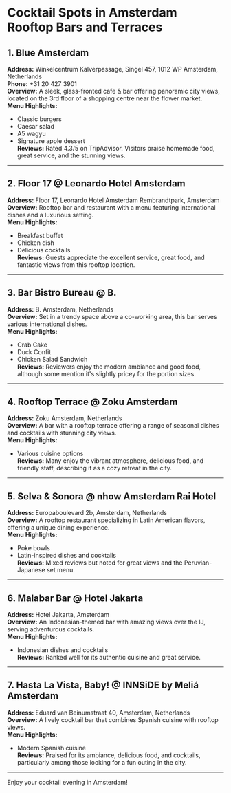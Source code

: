 # Cocktail Spots in Amsterdam Rooftop Bars and Terraces

## 1. Blue Amsterdam
**Address:** Winkelcentrum Kalverpassage, Singel 457, 1012 WP Amsterdam, Netherlands  
**Phone:** +31 20 427 3901  
**Overview:** A sleek, glass-fronted cafe & bar offering panoramic city views, located on the 3rd floor of a shopping centre near the flower market.  
**Menu Highlights:**  
- Classic burgers  
- Caesar salad  
- A5 wagyu  
- Signature apple dessert  
**Reviews:** Rated 4.3/5 on TripAdvisor. Visitors praise homemade food, great service, and the stunning views.

---

## 2. Floor 17 @ Leonardo Hotel Amsterdam
**Address:** Floor 17, Leonardo Hotel Amsterdam Rembrandtpark, Amsterdam  
**Overview:** Rooftop bar and restaurant with a menu featuring international dishes and a luxurious setting.  
**Menu Highlights:**  
- Breakfast buffet  
- Chicken dish  
- Delicious cocktails  
**Reviews:** Guests appreciate the excellent service, great food, and fantastic views from this rooftop location.

---

## 3. Bar Bistro Bureau @ B.
**Address:** B. Amsterdam, Netherlands  
**Overview:** Set in a trendy space above a co-working area, this bar serves various international dishes.  
**Menu Highlights:**  
- Crab Cake  
- Duck Confit  
- Chicken Salad Sandwich  
**Reviews:** Reviewers enjoy the modern ambiance and good food, although some mention it's slightly pricey for the portion sizes.

---

## 4. Rooftop Terrace @ Zoku Amsterdam
**Address:** Zoku Amsterdam, Netherlands  
**Overview:** A bar with a rooftop terrace offering a range of seasonal dishes and cocktails with stunning city views.  
**Menu Highlights:**  
- Various cuisine options  
**Reviews:** Many enjoy the vibrant atmosphere, delicious food, and friendly staff, describing it as a cozy retreat in the city.

---

## 5. Selva & Sonora @ nhow Amsterdam Rai Hotel
**Address:** Europaboulevard 2b, Amsterdam, Netherlands  
**Overview:** A rooftop restaurant specializing in Latin American flavors, offering a unique dining experience.  
**Menu Highlights:**  
- Poke bowls  
- Latin-inspired dishes and cocktails  
**Reviews:** Mixed reviews but noted for great views and the Peruvian-Japanese set menu.

---

## 6. Malabar Bar @ Hotel Jakarta
**Address:** Hotel Jakarta, Amsterdam  
**Overview:** An Indonesian-themed bar with amazing views over the IJ, serving adventurous cocktails.  
**Menu Highlights:**  
- Indonesian dishes and cocktails  
**Reviews:** Ranked well for its authentic cuisine and great service.

---

## 7. Hasta La Vista, Baby! @ INNSiDE by Meliá Amsterdam
**Address:** Eduard van Beinumstraat 40, Amsterdam, Netherlands  
**Overview:** A lively cocktail bar that combines Spanish cuisine with rooftop views.  
**Menu Highlights:**  
- Modern Spanish cuisine  
**Reviews:** Praised for its ambiance, delicious food, and cocktails, particularly among those looking for a fun outing in the city.

---

Enjoy your cocktail evening in Amsterdam!